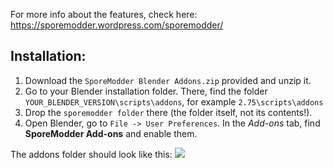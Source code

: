 For more info about the features, check here: https://sporemodder.wordpress.com/sporemodder/

## Installation:
1. Download the `SporeModder Blender Addons.zip` provided and unzip it.
2. Go to your Blender installation folder. There, find the folder `YOUR_BLENDER_VERSION\scripts\addons`, for example `2.75\scripts\addons`
3. Drop the `sporemodder folder` there (the folder itself, not its contents!).
4. Open Blender, go to `File -> User Preferences`. In the *Add-ons* tab, find **SporeModder Add-ons** and enable them.

The addons folder should look like this:
![](https://i.imgur.com/iWcTJTi.png)
